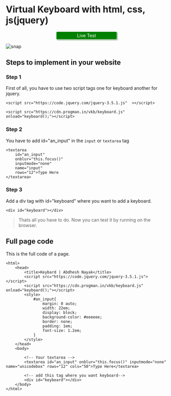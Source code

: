 # Virtual Keyboard with html, css, js(jquery)
<a style="text-align: center;
                margin: 1em auto;
                padding: 0.2em;
                border-radius: 0.2em;
                color: white;
                text-decoration: none;
                display: block;
                width: 13em;
                background:green;
                box-shadow: 2px 2px 2px 2px #aaccaa;" href="https://abdheshnayak.github.io/virtualKeyboard/">Live Test</a>


![snap](https://kamla.com.np/app/vkb/snap.png)

## Steps to implement in your website
### Step 1


First of all, you have to use two script tags one for keyboard another for jquery.
```
<script src="https://code.jquery.com/jquery-3.5.1.js"  ></script>

<script src="https://cdn.progman.in/vkb/keyboard.js" onload="keyboard();"></script>

```
### Step 2
You have to add id="an_input" in the `input` or `textarea` tag
```
<textarea
	id="an_input"
	onblur="this.focus()"
	inputmode="none"  
	name="input"
	rows="12">Type Here
</textarea>

```
### Step 3
Add a div tag with id="keyboard" where you want to add a keyboard.
```
<div id="keyboard"></div>
```
>Thats all you have to do. Now you can test it by running on the browser.

## Full page code
This is the full code of a page.
```
<html>
    <head>
        <title>Keybard | Abdhesh Nayak</title>
        <script src="https://code.jquery.com/jquery-3.5.1.js"></script>
        <script src="https://cdn.progman.in/vkb/keyboard.js" onload="keyboard();"></script>
        <style>
            #an_input{
                margin: 0 auto;
                width: 22em;
                display: block;
                background-color: #eeeeee;
                border: none;
                padding: 1em;
                font-size: 1.2em;
            }
        </style>
    </head>
    <body>

        <!-- Your textarea -->
        <textarea id="an_input" onblur="this.focus()" inputmode="none"  name="unicodebox" rows="12" cols="50">Type Here</textarea>

        <!-- add this tag where you want keyboard-->
        <div id="keyboard"></div>
    </body>
</html>
```
